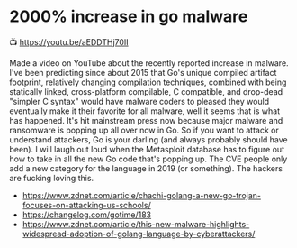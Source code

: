 # 2000% increase in go malware

📺 <https://youtu.be/aEDDTHj70II>

Made a video on YouTube about the recently reported increase in malware. I've been predicting since about 2015 that Go's unique compiled artifact footprint, relatively changing compilation techniques, combined with being statically linked, cross-platform compilable, C compatible, and drop-dead "simpler C syntax" would have malware coders to pleased they would eventually make it their favorite for all malware, well it seems that is what has happened. It's hit mainstream press now because major malware and ransomware is popping up all over now in Go. So if you want to attack or understand attackers, Go is your darling (and always probably should have been). I will laugh out loud when the Metasploit database has to figure out how to take in all the new Go code that's popping up. The CVE people only add a new category for the language in 2019 (or something). The hackers are fucking loving this.

* <https://www.zdnet.com/article/chachi-golang-a-new-go-trojan-focuses-on-attacking-us-schools/>
* <https://changelog.com/gotime/183>
* <https://www.zdnet.com/article/this-new-malware-highlights-widespread-adoption-of-golang-language-by-cyberattackers/>
